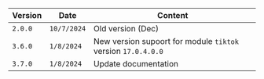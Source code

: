 | Version | Date        | Content                                                      |
| ------- | ----------- | ------------------------------------------------------------ |
| `2.0.0` | `10/7/2024` | Old version (Dec)                                            |
| `3.6.0` | `1/8/2024`  | New version supoort for module `tiktok` version `17.0.4.0.0` |
| `3.7.0` | `1/8/2024`  | Update documentation                                         |
